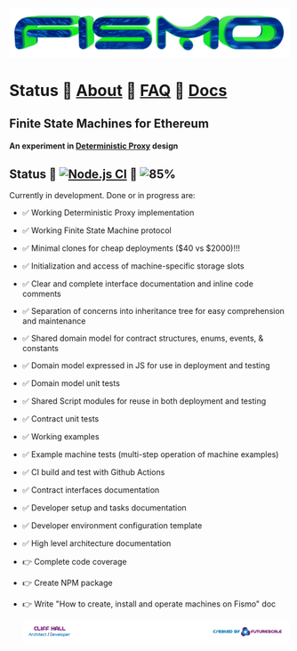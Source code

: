 ![Fismo](docs/images/fismo-logo.png)
# Status 🧪 [About](docs/about.md) 🧪 [FAQ](docs/faq.md) 🧪 [Docs](docs/intro.md)

## Finite State Machines for Ethereum
#### An experiment in [Deterministic Proxy](docs/about.md#a-deterministic-proxy-experiment) design

## Status  🔬 [![Node.js CI](https://github.com/cliffhall/Fismo/actions/workflows/node.js.yml/badge.svg)](https://github.com/cliffhall/Fismo/actions/workflows/node.js.yml) 🔬 ![85%](https://progress-bar.dev/85/?title=Progress&width=120&color=000000)



Currently in development. Done or in progress are:
- ✅ Working Deterministic Proxy implementation
- ✅ Working Finite State Machine protocol
- ✅ Minimal clones for cheap deployments ($40 vs $2000)!!!
- ✅ Initialization and access of machine-specific storage slots
- ✅ Clear and complete interface documentation and inline code comments
- ✅ Separation of concerns into inheritance tree for easy comprehension and maintenance
- ✅ Shared domain model for contract structures, enums, events, & constants
- ✅ Domain model expressed in JS for use in deployment and testing
- ✅ Domain model unit tests
- ✅ Shared Script modules for reuse in both deployment and testing
- ✅ Contract unit tests
- ✅ Working examples
- ✅ Example machine tests (multi-step operation of machine examples)
- ✅ CI build and test with Github Actions
- ✅ Contract interfaces documentation
- ✅ Developer setup and tasks documentation
- ✅ Developer environment configuration template
- ✅ High level architecture documentation
- 👉 Complete code coverage
- 👉 Create NPM package
- 👉 Write "How to create, install and operate machines on Fismo" doc

  [![Created by Futurescale](docs/images/created-by.png)](https://futurescale.com)